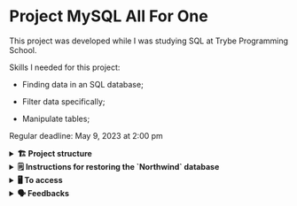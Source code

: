 # Project MySQL All For One 

This project was developed while I was studying SQL at Trybe Programming School.

Skills I needed for this project:

 - Finding data in an SQL database;

 - Filter data specifically;

 - Manipulate tables;

Regular deadline: May 9, 2023 at 2:00 pm

<details>
  <summary><strong>🏗 Project structure</strong></summary><br />

At the root of the project, there are files called desafioN.sql, each N equals the number of the challenge I performed.

</details>

<details>
  <summary><strong>🗒️ Instructions for restoring the `Northwind` database</strong></summary><br />

1. Download the northwind.sql file and select "Save" to save the file to your computer.

2. Open the file with some text editor and select the entire contents of the file using `CTRL-A`.

3. Open the MySQL Workbench.

4. Open a new query window and paste the entire contents of the `northwind.sql` file into it.

5. Select all the code with the shortcut `CTRL-A` and then click on the lightning icon to run the query.

6. Wait a few seconds (wait around 30 seconds before trying to do something).

7. Click the MySQL Workbench button to refresh the database listing.

8. Verify that the restored database has all of the following tables:

  <img
    src="https://user-images.githubusercontent.com/115190439/236515512-83fcc2bd-61d2-45ea-9786-0814dc41a364.png"
    alt="tables" height="300" style="border-radius:50px;">


9. Right click on each table and select "Select Rows" and make sure all tables have records. If any are missing, proceed with the next step. Otherwise, you can copy each SQL command from the desafioN.sql files and see what they do.

10. If there are tables missing, drop the database by right-clicking on the northwind database and selecting "Drop Schema" and redo the steps again, this time waiting for a longer time when running the restore script.

</details>

<details>
  <summary><strong>🖥️ To access</strong></summary><br />

1 - Clone the repository:
`git clone git@github.com:VicSales28/project-mysql-all-for-one.git`

2 - Enter the repository folder you just cloned.

You must be using node version 16 (or higher).

To check your version, use the command:
`nvm --version`

3 - With the required version, install the dependencies:
`npm install`

</details>

<details>
  <summary><strong>🗣 Feedbacks</strong></summary><br />
  
_Give me feedbacks, I'm open to new ideas_ 😉

</details>
